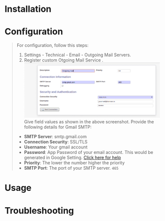 
# Installation
# Configuration
>For configuration, follow this steps:
>1. Settings - Technical - Email - Outgoing Mail Servers.
>2. Register custom Otgoing Mail Service .![SMTP Configuration](doc/img/smtp-conf.png)
>Give field values as shown in the above screenshot. Provide the following details for Gmail SMTP: 
>   * **SMTP Server**: smtp.gmail.com
>   * **Connection Security**: SSL/TLS
>   * **Username**: Your gmail account
>   * **Password**: App Password of your email account. This would be generated in Google Setting. [Click here for help](https://support.google.com/mail/answer/185833?hl=en)
>   * **Priority**: The lower the number higher the priority
>   * **SMTP Port**: The port of your SMTP server. `465`

# Usage
# Troubleshooting